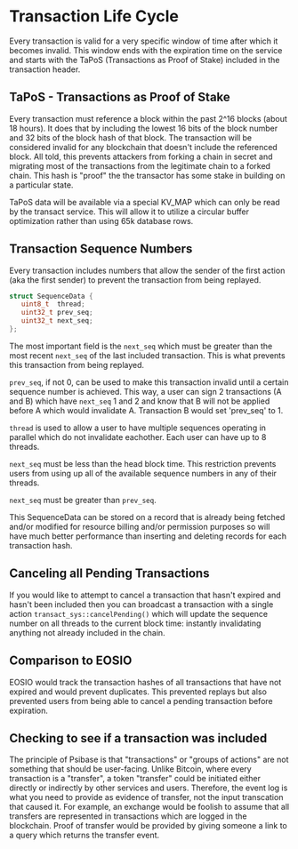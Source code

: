 # Transaction Life Cycle

Every transaction is valid for a very specific window of time after which it
becomes invalid. This window ends with the expiration time on the service
and starts with the TaPoS (Transactions as Proof of Stake) included in the
transaction header.

## TaPoS - Transactions as Proof of Stake

Every transaction must reference a block within the past 2^16 blocks (about 18 hours). It does
that by including the lowest 16 bits of the block number and 32 bits of the block hash of that
block. The transaction will be considered invalid for any blockchain that doesn't include the
referenced block.  All told, this prevents attackers from forking a chain in secret and 
migrating most of the transactions from the legitimate chain to a forked chain. This hash is
"proof" the the transactor has some stake in building on a particular state.

TaPoS data will be available via a special KV_MAP which can only be read by the transact service. This
will allow it to utilize a circular buffer optimization rather than using 65k database rows.

## Transaction Sequence Numbers

Every transaction includes numbers that allow the sender of the first action (aka the first sender)
to prevent the transaction from being replayed. 

```c++
struct SequenceData {
   uint8_t  thread;
   uint32_t prev_seq;
   uint32_t next_seq;
};

```

The most important field is the `next_seq` which must be greater than the most recent
`next_seq` of the last included transaction. This is what prevents this transaction from
being replayed. 

`prev_seq`, if not 0, can be used to make this transaction invalid until a certain sequence
number is achieved. This way, a user can sign 2 transactions  (A and B) which have `next_seq` 1
and 2 and know that B will not be applied before A which would invalidate A.  Transaction B would
set 'prev_seq' to 1.  

`thread` is used to allow a user to have multiple sequences operating in parallel which do not
invalidate eachother.  Each user can have up to 8 threads.

`next_seq` must be less than the head block time. This restriction prevents users from using up
all of the available sequence numbers in any of their threads.

`next_seq` must be greater than `prev_seq`.

This SequenceData can be stored on a record that is already being fetched and/or modified for
resource billing and/or permission purposes so will have much better performance than inserting and
deleting records for each transaction hash.

## Canceling all Pending Transactions

If you would like to attempt to cancel a transaction that hasn't expired and hasn't been included then
you can broadcast a transaction with a single action `transact_sys::cancelPending()` which will update
the sequence number on all threads to the current block time: instantly invalidating anything not already
included in the chain.

## Comparison to EOSIO

EOSIO would track the transaction hashes of all transactions that have not expired and would prevent
duplicates. This prevented replays but also prevented users from being able to cancel a pending transaction
before expiration.

## Checking to see if a transaction was included

The principle of Psibase is that "transactions" or "groups of actions" are not something that should
be user-facing. Unlike Bitcoin, where every transaction is a "transfer", a token "transfer" could be
initiated either directly or indirectly by other services and users. Therefore, the event log is what
you need to provide as evidence of transfer, not the input transcation that caused it. For example,
an exchange would be foolish to assume that all transfers are represented in transactions which
are logged in the blockchain. Proof of transfer would be provided by giving someone a link to a query
which returns the transfer event. 




